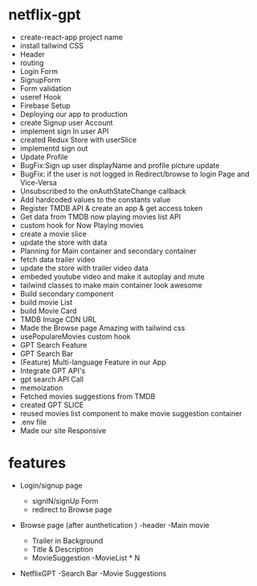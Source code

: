 # netflix-gpt

- create-react-app project name
- install tailwind CSS
- Header
- routing
- Login Form
- SignupForm
- Form validation
- useref Hook
- Firebase Setup
- Deploying our app to production
- create Signup user Account
- implement sign In user API
- created Redux Store with userSlice
- implementd sign out
- Update Profile
- BugFix:Sign up user displayName and profile picture update
- BugFix: if the user is not logged in Redirect/browse to login Page and Vice-Versa
- Unsubscribed to the onAuthStateChange callback
- Add hardcoded values to the constants value
- Register TMDB API & create an app & get access token
- Get data from TMDB now playing movies list API
- custom hook for Now Playing movies
- create a movie slice
- update the store with data
- Planning for Main container and secondary container
- fetch data trailer video
- update the store with trailer video data
- embeded youtube video and make it autoplay and mute
- tailwind classes to make main container look awesome
- Build secondary component
- build movie List
- build Movie Card
- TMDB Image CDN URL
- Made the Browse page Amazing with tailwind css
- usePopulareMovies custom hook
- GPT Search Feature
- GPT Search Bar
- (Feature) Multi-language Feature in our App
- Integrate GPT API's
- gpt search API Call
- memoization
- Fetched movies suggestions from TMDB
- created GPT SLICE
- reused movies list component to make movie suggestion container
- .env file
- Made our site Responsive

# features

- Login/signup page
  - signIN/signUp Form
  - redirect to Browse page
- Browse page (after aunthetication )
  -header
  -Main movie

  - Trailer in Background
  - Title & Description
  - MovieSuggestion
    -MovieList \* N

- NetflixGPT
  -Search Bar
  -Movie Suggestions
